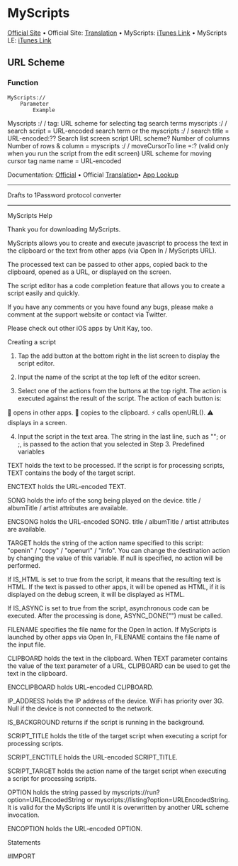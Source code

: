 # MyScripts

[Official Site](http://unitkay.wordpress.com/myscripts/) • Official Site: [Translation](http://translate.google.com/translate?sl=auto&tl=en&js=n&prev=_t&hl=en&ie=UTF-8&eotf=1&u=http%3A%2F%2Funitkay.wordpress.com%2Fmyscripts%2F) • MyScripts: [iTunes Link](https://itunes.apple.com/us/app/myscripts/id492086539?mt=8) • MyScripts LE: [iTunes Link](https://itunes.apple.com/us/app/myscripts-le/id556253271?mt=8)

## URL Scheme

### Function

    MyScripts://
        Parameter
            Example

Myscripts :/ / tag: URL scheme for selecting tag search terms myscripts :/ / search script = URL-encoded search term or the myscripts :/ / search title = URL-encoded:?? Search list screen script URL scheme? Number of columns Number of rows & column = myscripts :/ / moveCursorTo line =:? (valid only when you run the script from the edit screen) URL scheme for moving cursor tag name name = URL-encoded

Documentation: [Official](http://unitkay.wordpress.com/myscripts/) • Official [Translation](http://translate.google.com/translate?sl=auto&tl=en&js=n&prev=_t&hl=en&ie=UTF-8&eotf=1&u=http%3A%2F%2Funitkay.wordpress.com%2Fmyscripts%2F)• [App Lookup](http://applookup.com/App/492086539)

---

Drafts to 1Password protocol converter





---

MyScripts Help

Thank you for downloading MyScripts.

MyScripts allows you to create and execute javascript to process the text in the clipboard or the text from other apps (via Open In / MyScripts URL).

The processed text can be passed to other apps, copied back to the clipboard, opened as a URL, or displayed on the screen.

The script editor has a code completion feature that allows you to create a script easily and quickly.

If you have any comments or you have found any bugs, please make a comment at the support website or contact via Twitter.

Please check out other iOS apps by Unit Kay, too.

Creating a script

1. Tap the add button at the bottom right in the list screen to display the script editor.

2. Input the name of the script at the top left of the editor screen.

3. Select one of the actions from the buttons at the top right. The action is executed against the result of the script. The action of each button is:

 📲 opens in other apps.
 📝 copies to the clipboard.
 ⚡ calls openURL().
 ⚠ displays in a screen.

4. Input the script in the text area. The string in the last line, such as "<string>"; or <variable that holds a string>;, is passed to the action that you selected in Step 3.
Predefined variables

TEXT holds the text to be processed. If the script is for processing scripts, TEXT contains the body of the target script.

ENCTEXT holds the URL-encoded TEXT.

SONG holds the info of the song being played on the device. title / albumTitle / artist attributes are available.

ENCSONG holds the URL-encoded SONG. title / albumTitle / artist attributes are available.

TARGET holds the string of the action name specified to this script: "openin" / "copy" / "openurl" / "info". You can change the destination action by changing the value of this variable. If null is specified, no action will be performed.

If IS_HTML is set to true from the script, it means that the resulting text is HTML. If the text is passed to other apps, it will be opened as HTML, if it is displayed on the debug screen, it will be displayed as HTML.

If IS_ASYNC is set to true from the script, asynchronous code can be executed. After the processing is done, ASYNC_DONE("<text>") must be called.

FILENAME specifies the file name for the Open In action. If MyScripts is launched by other apps via Open In, FILENAME contains the file name of the input file.

CLIPBOARD holds the text in the clipboard. When TEXT parameter contains the value of the text parameter of a URL, CLIPBOARD can be used to get the text in the clipboard.

ENCCLIPBOARD holds URL-encoded CLIPBOARD.

IP_ADDRESS holds the IP address of the device. WiFi has priority over 3G. Null if the device is not connected to the network.

IS_BACKGROUND returns if the script is running in the background.

SCRIPT_TITLE holds the title of the target script when executing a script for processing scripts.

SCRIPT_ENCTITLE holds the URL-encoded SCRIPT_TITLE.

SCRIPT_TARGET holds the action name of the target script when executing a script for processing scripts.

OPTION holds the string passed by myscripts://run?option=URLEncodedString or myscripts://listing?option=URLEncodedString. It is valid for the MyScripts life until it is overwritten by another URL scheme invocation.

ENCOPTION holds the URL-encoded OPTION.

Statements

#IMPORT <script name>

Imports the named script. Multiple scripts can be specified by multiple #IMPORTs. (One script for one line.) The imported scripts are executed before the current script.

#LIB

Instructs the code completion to learn only the names of the functions in the script. Otherwise, it will learn every word in the script. The statement must be written in the beginning of the first line of the script. This statement is mainly for the performance issue when there is a big script.

#PROCESS_SCRIPT

Declares this script as a script for processing scripts. If daclared, it can be invoked from the menu in the editor.

#HTML

Declares this script as an HTML file.

COPY("<text>"[, <message>])

Copies the text to the clipboard. You can display a message instead of the copied text by specifying the message. This operation is actually performed after the script is executed. If "" is specified in the message, the copy dialog itself will not be displayed.

ASYNC_DONE("<text>")

After IS_ASYNC is set to true and asynchronous code is executed, ASYNC_DONE("<text>") must be called to execute the action against the text.

SAVE_JSON("<key>", obj)

Saves obj as JSON data associated with the key. It returns true if successful, otherwise false. Please note that the storage is shared among all the scripts; if the same key is used, the data will be overwritten.

LOAD_JSON("<key>")

Loads the data associated with the key. If the data is not found, null is returned.

LOGOUT("<log>")

Outputs the log to the debug console.

Background execution

Check the checkbox next to a script in the script list and MyScripts will monitor the clipboard for ten minutes while other app is running.

When you copy any text in the other app, MyScripts will run the script with the new text in the clipboard and notify the result to you.

If the specified action is 📝, the clipboard will be updated immediately. For other actions, the action will be executed after you select the notification message.

Other functions in the editor

Keyword list can be displayed by tapping the add button in the editor screen. Keywords such as TEXT, ENCTEXT, and #IMPORT can be easily entered from this list. The import statement in the script imported is ignored.

You can test the script by tapping the play button. The result will be displayed in a debug screen regardless of the selected action.

By tapping the action button, you can:
- generate and copy the link to register the script
- generate and copy the link to run the script using the text in the clipboard
- generate and copy the link to run the script by passing the text via a parameter in the link
- pass the script to other applications via Open In
- execute a script for processing scripts

Others

- You can pass a text file from other applications to MyScripts via Open In. You can run a script against the file, add the file as a new script, or update the existing script with the file. Note that you need to select the target action manually when adding as new script.

- You can use iTunes to save files to the document directory of MyScripts. These files can be used from the output of the script when the target action is ⚠ and the output is displayed as HTML.

- The document directory is preloaded with jquery.js, bootstrap/js/bootstrap.js, jqm/jquery.mobile.js. It can be used from the output of the script when the output is displayed as HTML.

Third party

Contains TextExpander engine library, Copyright © 2009-2010 SmileOnMyMac, LLC. TextExpander is a trademark of SmileOnMyMac, LLC

jQuery JavaScript Library v1.7.1
http://jquery.com/
Copyright 2011, John Resig
Dual licensed under the MIT or GPL Version 2 licenses.
http://jquery.org/license

Includes Sizzle.js
http://sizzlejs.com/
Copyright 2011, The Dojo Foundation
Released under the MIT, BSD, and GPL Licenses.

jQuery Mobile Framework 1.1.0
http://jquerymobile.com/
Copyright 2011 (c) jQuery Project
Dual licensed under the MIT or GPL Version 2 licenses.
http://jquery.org/license

Twitter Bootstrap v2.0.3
http://twitter.github.com/bootstrap/
Copyright 2012 Twitter, Inc.
Licensed under the Apache License, Version 2.0.
http://www.apache.org/licenses/LICENSE-2.0

Toolbar icons by Joseph Wain / 
http://glyphish.com
©2012 Unit Kay
(Web / Twitter / iOS Apps)